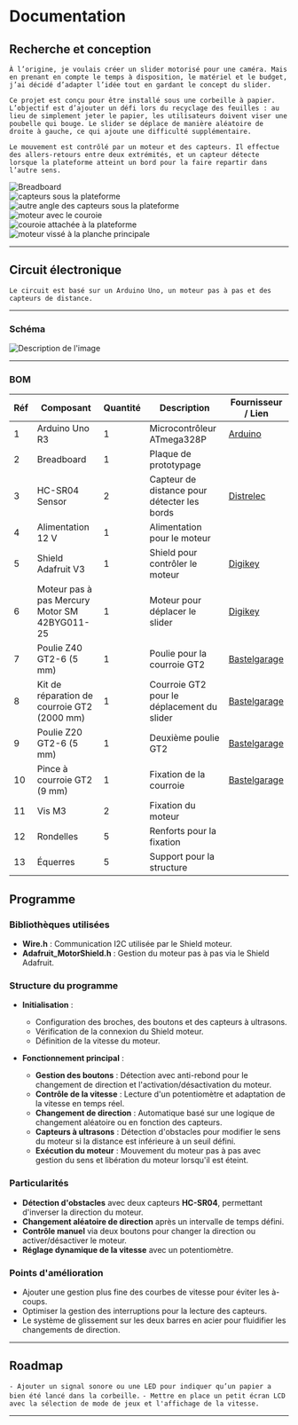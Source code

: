 # Documentation  

## Recherche et conception  

`À l’origine, je voulais créer un slider motorisé pour une caméra. Mais en prenant en compte le temps à disposition, le matériel et le budget, j’ai décidé d’adapter l’idée tout en gardant le concept du slider.`  

`Ce projet est conçu pour être installé sous une corbeille à papier. L’objectif est d’ajouter un défi lors du recyclage des feuilles : au lieu de simplement jeter le papier, les utilisateurs doivent viser une poubelle qui bouge. Le slider se déplace de manière aléatoire de droite à gauche, ce qui ajoute une difficulté supplémentaire.`  

`Le mouvement est contrôlé par un moteur et des capteurs. Il effectue des allers-retours entre deux extrémités, et un capteur détecte lorsque la plateforme atteint un bord pour la faire repartir dans l’autre sens.`  

![Breadboard](https://github.com/TAGUERY/arduino-slider/blob/main/docs/assets/breadBoard.png)  
![capteurs sous la plateforme](https://github.com/TAGUERY/arduino-slider/blob/main/docs/assets/capteur.png)  
![autre angle des capteurs sous la plateforme](https://github.com/TAGUERY/arduino-slider/blob/main/docs/assets/capteur2.png)  
![moteur avec le couroie](https://github.com/TAGUERY/arduino-slider/blob/main/docs/assets/moteur.png)  
![couroie attachée à la plateforme](https://github.com/TAGUERY/arduino-slider/blob/main/docs/assets/pince.png)  
![moteur vissé à la planche principale](https://github.com/TAGUERY/arduino-slider/blob/main/docs/assets/plancheMoteur.png)  


---

## Circuit électronique  

`Le circuit est basé sur un Arduino Uno, un moteur pas à pas et des capteurs de distance.`  

---

### Schéma  

![Description de l'image](/docs/assets/schematics_bb.png)  

---


### BOM  

| Réf | Composant                           | Quantité | Description                                | Fournisseur / Lien                                            |
| --- | ----------------------------------- | -------- | ------------------------------------------ | ------------------------------------------------------------- |
| 1   | Arduino Uno R3                      | 1        | Microcontrôleur ATmega328P                 | [Arduino](https://store.arduino.cc/products/arduino-uno-rev3) |
| 2   | Breadboard                          | 1        | Plaque de prototypage                      |                             |
| 3   | HC-SR04 Sensor                      | 2        | Capteur de distance pour détecter les bords | [Distrelec](https://www.distrelec.ch/en/hc-sr04-ultrasonic-distance-sensor-sparkfun-electronics-sen-15569/p/30160395)                                                                             |
| 4   | Alimentation 12 V                   | 1        | Alimentation pour le moteur                |                                                    |
| 5   | Shield Adafruit V3                  | 1        | Shield pour contrôler le moteur            | [Digikey](https://www.digikey.ch/de/products/detail/adafruit-industries-llc/2601/9452124?gclsrc=aw.ds&&utm_adgroup=&utm_source=google&utm_medium=cpc&utm_campaign=PMax%20Shopping_Product_High%20ROAS&utm_term=&productid=9452124&utm_content=&utm_id=go_cmp-20198980972_adg-_ad-__dev-c_ext-_prd-9452124_sig-CjwKCAiArKW-BhAzEiwAZhWsIJ-voKXVw4z7aFOvFLgQ1sOqvUQzhf2ccaoVZMaWZJu2GoJ2JaB6whoCe2QQAvD_BwE&gad_source=4&gclid=CjwKCAiArKW-BhAzEiwAZhWsIJ-voKXVw4z7aFOvFLgQ1sOqvUQzhf2ccaoVZMaWZJu2GoJ2JaB6whoCe2QQAvD_BwE&gclsrc=aw.ds)                                                     |
| 6   | Moteur pas à pas Mercury Motor SM 42BYG011-25 | 1 | Moteur pour déplacer le slider | [Digikey](https://www.distrelec.ch/de/bipolarer-schrittmotor-nema-17-12v-sparkfun-electronics-sm-42byg011-25/p/30145493?pup_e=1&pup_cid=361191&pup_id=30145493&cq_src=google_ads&cq_cmp=18261832767&cq_con=&cq_term=&cq_med=pla&cq_plac=&cq_net=x&cq_pos=&cq_plt=gp&gclsrc=aw.ds&gclsrc=aw.ds&gad_source=1&gclid=CjwKCAiArKW-BhAzEiwAZhWsIFcOM6eNVSic06VEV4xT4TpYKsGN65yJZL114n0mOFrMSeDaqals7xoCwowQAvD_BwE) |
| 7   | Poulie Z40 GT2-6 (5 mm)             | 1        | Poulie pour la courroie GT2                | [Bastelgarage](https://www.bastelgarage.ch/poulie-z40-gt2-6-avec-un-alesage-de-5mm-et-un-siege-de-16mm) |
| 8   | Kit de réparation de courroie GT2 (2000 mm) | 1 | Courroie GT2 pour le déplacement du slider | [Bastelgarage](https://www.bastelgarage.ch/kit-de-reparation-de-courroie-gt2-2000mm) |
| 9   | Poulie Z20 GT2-6 (5 mm)             | 1        | Deuxième poulie GT2                        | [Bastelgarage](https://www.bastelgarage.ch/poulie-z20-gt2-6-avec-alesage-de-5mm-et-siege-de-16mm) |
| 10  | Pince à courroie GT2 (9 mm)         | 1        | Fixation de la courroie                    | [Bastelgarage](https://www.bastelgarage.ch/pince-a-courroie-gt2-9mm) |
| 11  | Vis M3                              | 2        | Fixation du moteur                         |  |
| 12  | Rondelles                           | 5        | Renforts pour la fixation                  |  |
| 13  | Équerres                            | 5        | Support pour la structure                  |  |


## Programme  

### Bibliothèques utilisées  
- **Wire.h** : Communication I2C utilisée par le Shield moteur.  
- **Adafruit_MotorShield.h** : Gestion du moteur pas à pas via le Shield Adafruit.  

### Structure du programme  
- **Initialisation** :  
  - Configuration des broches, des boutons et des capteurs à ultrasons.  
  - Vérification de la connexion du Shield moteur.  
  - Définition de la vitesse du moteur.  

- **Fonctionnement principal** :  
  - **Gestion des boutons** : Détection avec anti-rebond pour le changement de direction et l'activation/désactivation du moteur.  
  - **Contrôle de la vitesse** : Lecture d'un potentiomètre et adaptation de la vitesse en temps réel.  
  - **Changement de direction** : Automatique basé sur une logique de changement aléatoire ou en fonction des capteurs.  
  - **Capteurs à ultrasons** : Détection d'obstacles pour modifier le sens du moteur si la distance est inférieure à un seuil défini.  
  - **Exécution du moteur** : Mouvement du moteur pas à pas avec gestion du sens et libération du moteur lorsqu'il est éteint.  

### Particularités  
- **Détection d'obstacles** avec deux capteurs **HC-SR04**, permettant d'inverser la direction du moteur.  
- **Changement aléatoire de direction** après un intervalle de temps défini.  
- **Contrôle manuel** via deux boutons pour changer la direction ou activer/désactiver le moteur.  
- **Réglage dynamique de la vitesse** avec un potentiomètre.  

### Points d'amélioration  
- Ajouter une gestion plus fine des courbes de vitesse pour éviter les à-coups.  
- Optimiser la gestion des interruptions pour la lecture des capteurs.  
- Le système de glissement sur les deux barres en acier pour fluidifier les changements de direction.  

---


## Roadmap  

`- Ajouter un signal sonore ou une LED pour indiquer qu’un papier a bien été lancé dans la corbeille.` 
`- Mettre en place un petit écran LCD avec la sélection de mode de jeux et l'affichage de la vitesse.` 


---




